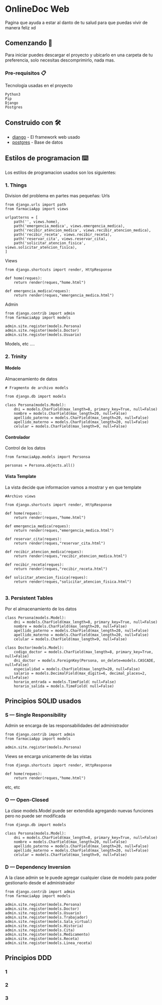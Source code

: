 # OnlineDoc Web

Pagina que ayuda a estar al danto de tu salud para que puedas vivir de manera feliz xd

## Comenzando 🚀

Para iniciar puedes descargar el proyecto y ubicarlo en una carpeta de tu preferencia, solo necesitas descomprimirlo, nada mas.     

### Pre-requisitos 📋

Tecnologia usadas en el proyecto

```
Python3
Pip
Django
Postgres
```

## Construido con 🛠️

* [django](https://www.djangoproject.com/) - El framework web usado
* [postgres](https://www.postgresql.org/) - Base de datos

## Estilos de programacion ⌨️

Los estilos de programacion usados son los siguientes:

### 1. Things
Division del problema en partes mas pequeñas:
Urls

```
from django.urls import path
from farmaciaApp import views

urlpatterns = [
    path('', views.home),
    path('emergencia_medica', views.emergencia_medica),
    path('recibir_atencion_medica', views.recibir_atencion_medica),
    path('recibir_receta', views.recibir_receta),
    path('reservar_cita', views.reservar_cita),
    path('solicitar_atencion_fisica', views.solicitar_atencion_fisica),
]

```
Views
```
from django.shortcuts import render, HttpResponse

def home(reques):
    return render(reques,"home.html")

def emergencia_medica(reques):
    return render(reques,"emergencia_medica.html")
```
Admin
```
from django.contrib import admin
from farmaciaApp import models

admin.site.register(models.Persona)
admin.site.register(models.Doctor)
admin.site.register(models.Usuario)
```

Models, etc ....


### 2. Trinity

#### Modelo 
Almacenamiento de datos
```
# Fragmento de archivo models

from django.db import models

class Persona(models.Model):
    dni = models.CharField(max_length=8, primary_key=True, null=False)
    nombre = models.CharField(max_length=20, null=False)
    apellido_paterno = models.CharField(max_length=20, null=False)
    apellido_materno = models.CharField(max_length=20, null=False)
    celular = models.CharField(max_length=9, null=False)
```

#### Controlador
Control de los datos

```
from farmaciaApp.models import Personsa

personas = Persona.objects.all()
```

#### Vista Template
La vista decide que informacion vamos a mostrar y en que template

```
#Archivo views

from django.shortcuts import render, HttpResponse

def home(reques):
    return render(reques,"home.html")

def emergencia_medica(reques):
    return render(reques,"emergencia_medica.html")

def reservar_cita(reques):
    return render(reques,"reservar_cita.html")

def recibir_atencion_medica(reques):
    return render(reques,"recibir_atencion_medica.html")

def recibir_receta(reques):
    return render(reques,"recibir_receta.html")

def solicitar_atencion_fisica(reques):
    return render(reques,"solicitar_atencion_fisica.html")


```



### 3. Persistent Tables
Por el almacenamiento de los datos

```
class Persona(models.Model):
    dni = models.CharField(max_length=8, primary_key=True, null=False)
    nombre = models.CharField(max_length=20, null=False)
    apellido_paterno = models.CharField(max_length=20, null=False)
    apellido_materno = models.CharField(max_length=20, null=False)
    celular = models.CharField(max_length=9, null=False)

class Doctor(models.Model):
    codigo_doctor = models.CharField(max_length=8, primary_key=True, null=False)
    dni_doctor = models.ForeignKey(Persona, on_delete=models.CASCADE, null=False)
    especialidad = models.CharField(max_length=20, null=False)
    salario = models.DecimalField(max_digits=6, decimal_places=2, null=False)
    horario_entrada = models.TimeField( null=False)
    horario_salida = models.TimeField( null=False)
```

## Principios SOLID usados

### S — Single Responsibility
Admin se encarga de las responsabilidades del administrador
```
from django.contrib import admin
from farmaciaApp import models

admin.site.register(models.Persona)
```

Views se encarga unicamente de las vistas
```
from django.shortcuts import render, HttpResponse

def home(reques):
    return render(reques,"home.html")
```

etc, etc
### O — Open-Closed
La clase models.Model puede ser extendida agregando nuevas funciones pero no puede ser modificada
```
from django.db import models

class Persona(models.Model):
    dni = models.CharField(max_length=8, primary_key=True, null=False)
    nombre = models.CharField(max_length=20, null=False)
    apellido_paterno = models.CharField(max_length=20, null=False)
    apellido_materno = models.CharField(max_length=20, null=False)
    celular = models.CharField(max_length=9, null=False)
```
### D — Dependency Inversion
A la clase admin se le puede agregar cualquier clase de modelo para poder gestionarlo desde el administrador
```
from django.contrib import admin
from farmaciaApp import models

admin.site.register(models.Persona)
admin.site.register(models.Doctor)
admin.site.register(models.Usuario)
admin.site.register(models.Trabajador)
admin.site.register(models.Sala_virtual)
admin.site.register(models.Historia)
admin.site.register(models.Cita)
admin.site.register(models.Medicamento)
admin.site.register(models.Receta)
admin.site.register(models.Linea_receta)
```

## Principios DDD

### 1
### 2
### 3

